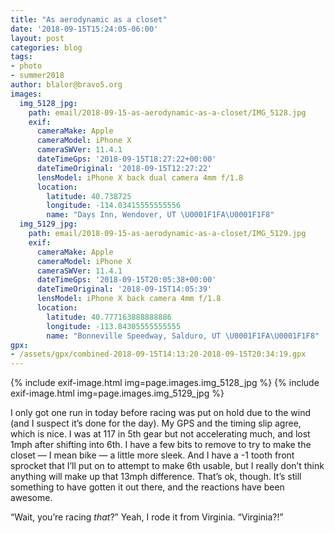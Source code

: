 ```yaml
---
title: "As aerodynamic as a closet"
date: '2018-09-15T15:24:05-06:00'
layout: post
categories: blog
tags:
- photo
- summer2018
author: blalor@bravo5.org
images:
  img_5128_jpg:
    path: email/2018-09-15-as-aerodynamic-as-a-closet/IMG_5128.jpg
    exif:
      cameraMake: Apple
      cameraModel: iPhone X
      cameraSWVer: 11.4.1
      dateTimeGps: '2018-09-15T18:27:22+00:00'
      dateTimeOriginal: '2018-09-15T12:27:22'
      lensModel: iPhone X back dual camera 4mm f/1.8
      location:
        latitude: 40.738725
        longitude: -114.03415555555556
        name: "Days Inn, Wendover, UT \U0001F1FA\U0001F1F8"
  img_5129_jpg:
    path: email/2018-09-15-as-aerodynamic-as-a-closet/IMG_5129.jpg
    exif:
      cameraMake: Apple
      cameraModel: iPhone X
      cameraSWVer: 11.4.1
      dateTimeGps: '2018-09-15T20:05:38+00:00'
      dateTimeOriginal: '2018-09-15T14:05:39'
      lensModel: iPhone X back camera 4mm f/1.8
      location:
        latitude: 40.777163888888886
        longitude: -113.84305555555555
        name: "Bonneville Speedway, Salduro, UT \U0001F1FA\U0001F1F8"
gpx:
- /assets/gpx/combined-2018-09-15T14:13:20-2018-09-15T20:34:19.gpx
---
```


{% include exif-image.html img=page.images.img_5128_jpg %}
{% include exif-image.html img=page.images.img_5129_jpg %}

I only got one run in today before racing was put on hold due to the wind (and I suspect it’s done for the day). My GPS and the timing slip agree, which is nice. I was at 117 in 5th gear but not accelerating much, and lost 1mph after shifting into 6th. I have a few bits to remove to try to make the closet — I mean bike — a little more sleek. And I have a -1 tooth front sprocket that I’ll put on to attempt to make 6th usable, but I really don’t think anything will make up that 13mph difference. That’s ok, though. It’s still something to have gotten it out there, and the reactions have been awesome. 

<double take> “Wait, you’re racing _that_?”
Yeah, I rode it from Virginia. 
<double take> “Virginia?!”







